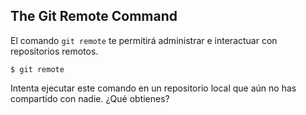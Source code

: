 ## The Git Remote Command ##

El comando `git remote` te permitirá administrar e interactuar con repositorios remotos.

``
$ git remote
``

Intenta ejecutar este comando en un repositorio local que aún no has compartido con nadie. ¿Qué obtienes?

